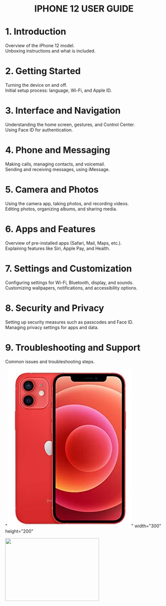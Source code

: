 <h1 align="center">IPHONE 12 USER GUIDE</h1>

# 1. Introduction
Overview of the iPhone 12 model.  
Unboxing instructions and what is included.

# 2. Getting Started
Turning the device on and off.  
Initial setup process: language, Wi-Fi, and Apple ID.

# 3. Interface and Navigation
Understanding the home screen, gestures, and Control Center.  
Using Face ID for authentication.

# 4. Phone and Messaging
Making calls, managing contacts, and voicemail.  
Sending and receiving messages, using iMessage.

# 5. Camera and Photos
Using the camera app, taking photos, and recording videos.  
Editing photos, organizing albums, and sharing media.

# 6. Apps and Features
Overview of pre-installed apps (Safari, Mail, Maps, etc.).  
Explaining features like Siri, Apple Pay, and Health.

# 7. Settings and Customization
Configuring settings for Wi-Fi, Bluetooth, display, and sounds.  
Customizing wallpapers, notifications, and accessibility options.

# 8. Security and Privacy
Setting up security measures such as passcodes and Face ID.  
Managing privacy settings for apps and data.

# 9. Troubleshooting and Support
Common issues and troubleshooting steps.

"![iPhone Image](https://github.com/suddeer/Sudeshna_Podder_Tech_Writing_Sample/blob/main/iphone12_red.png)" width="300" height="200"


<img src="![iPhone Image](https://github.com/suddeer/Sudeshna_Podder_Tech_Writing_Sample/blob/main/iphone12_red.png)" width="300" height="200">


